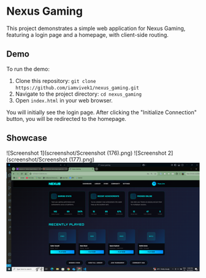 # Nexus Gaming

This project demonstrates a simple web application for Nexus Gaming, featuring a login page and a homepage, with client-side routing.

## Demo

To run the demo:
1.  Clone this repository: `git clone https://github.com/iamvivek1/nexus_gaming.git`
2.  Navigate to the project directory: `cd nexus_gaming`
3.  Open `index.html` in your web browser.

You will initially see the login page. After clicking the "Initialize Connection" button, you will be redirected to the homepage.

## Showcase

![Screenshot 1](screenshot/Screenshot (176).png)
![Screenshot 2](screenshot/Screenshot (177).png)
![Screenshot 3](screenshot/screenshot_178.png)